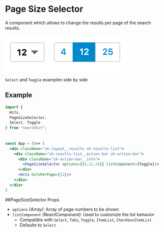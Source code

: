 # Page Size Selector
A component which allows to change the results per page of the search results.

<img src="./assets/page-size-selector.png" height="120px"/>

`Select` and `Toggle` examples side by side

## Example
```jsx
import {
  Hits,
  PageSizeSelector,
  Select, Toggle  
} from "searchkit";


const App = ()=> (
  <div className="sk-layout__results sk-results-list">
    <div className="sk-results-list__action-bar sk-action-bar">
      <div className="sk-action-bar__info">
        <PageSizeSelector options={[4,12,24]} listComponent={Toggle}/>
      </div>
      <Hits hitsPerPage={12}/>
    </div>
  </div>
)
```

##PageSizeSelector Props
- `options` *(Array<number>)*: Array of page numbers to be shown
- `listComponent` *(ReactComponent)*: Used to customize the list behavior
  - Compatible with `Select`, `Tabs`, `Toggle`, `ItemList`, `CheckboxItemList`
  - Defaults to `Select`
